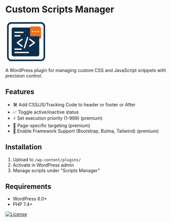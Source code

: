 # Custom Scripts Manager

![Plugin Logo](assets/images/custom-scripts-manager.png)

A WordPress plugin for managing custom CSS and JavaScript snippets with precision control.

## Features
- 🛠️ Add CSS/JS/Tracking Code to header or footer or After <body>
- ✅ Toggle active/inactive status
- ⚡ Set execution priority (1-999) (premium)
- 🎯 Page-specific targeting (premium)
- 🎯 Enable Framework Support (Bootstrap, Bulma, Tailwind) (premium)

## Installation
1. Upload to `/wp-content/plugins/`
2. Activate in WordPress admin
3. Manage scripts under "Scripts Manager"

## Requirements
- WordPress 6.0+
- PHP 7.4+

[![License](https://img.shields.io/badge/License-GPL%20v2%2B-blue.svg)](https://www.gnu.org/licenses/gpl-2.0.html)